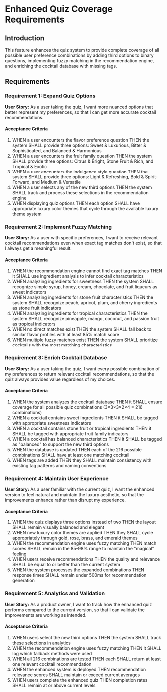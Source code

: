 # Enhanced Quiz Coverage Requirements

## Introduction

This feature enhances the quiz system to provide complete coverage of all possible user preference combinations by adding third options to binary questions, implementing fuzzy matching in the recommendation engine, and enriching the cocktail database with missing tags.

## Requirements

### Requirement 1: Expand Quiz Options

**User Story:** As a user taking the quiz, I want more nuanced options that better represent my preferences, so that I can get more accurate cocktail recommendations.

#### Acceptance Criteria

1. WHEN a user encounters the flavor preference question THEN the system SHALL provide three options: Sweet & Luxurious, Bitter & Sophisticated, and Balanced & Harmonious
2. WHEN a user encounters the fruit family question THEN the system SHALL provide three options: Citrus & Bright, Stone Fruit & Rich, and Tropical & Exotic  
3. WHEN a user encounters the indulgence style question THEN the system SHALL provide three options: Light & Refreshing, Bold & Spirit-Forward, and Medium & Versatile
4. WHEN a user selects any of the new third options THEN the system SHALL track and process these selections in the recommendation engine
5. WHEN displaying quiz options THEN each option SHALL have appropriate luxury color themes that cycle through the available luxury theme system

### Requirement 2: Implement Fuzzy Matching

**User Story:** As a user with specific preferences, I want to receive relevant cocktail recommendations even when exact tag matches don't exist, so that I always get a meaningful result.

#### Acceptance Criteria

1. WHEN the recommendation engine cannot find exact tag matches THEN it SHALL use ingredient analysis to infer cocktail characteristics
2. WHEN analyzing ingredients for sweetness THEN the system SHALL recognize simple syrup, honey, cream, chocolate, and fruit liqueurs as sweet indicators
3. WHEN analyzing ingredients for stone fruit characteristics THEN the system SHALL recognize peach, apricot, plum, and cherry ingredients as stone fruit indicators
4. WHEN analyzing ingredients for tropical characteristics THEN the system SHALL recognize pineapple, mango, coconut, and passion fruit as tropical indicators
5. WHEN no direct matches exist THEN the system SHALL fall back to similar flavor profiles with at least 85% match score
6. WHEN multiple fuzzy matches exist THEN the system SHALL prioritize cocktails with the most matching characteristics

### Requirement 3: Enrich Cocktail Database

**User Story:** As a user taking the quiz, I want every possible combination of my preferences to return relevant cocktail recommendations, so that the quiz always provides value regardless of my choices.

#### Acceptance Criteria

1. WHEN the system analyzes the cocktail database THEN it SHALL ensure coverage for all possible quiz combinations (3×3×3×2×4 = 216 combinations)
2. WHEN a cocktail contains sweet ingredients THEN it SHALL be tagged with appropriate sweetness indicators
3. WHEN a cocktail contains stone fruit or tropical ingredients THEN it SHALL be tagged with appropriate fruit family indicators
4. WHEN a cocktail has balanced characteristics THEN it SHALL be tagged as "balanced" to support the new third options
5. WHEN the database is updated THEN each of the 216 possible combinations SHALL have at least one matching cocktail
6. WHEN tags are added THEN they SHALL maintain consistency with existing tag patterns and naming conventions

### Requirement 4: Maintain User Experience

**User Story:** As a user familiar with the current quiz, I want the enhanced version to feel natural and maintain the luxury aesthetic, so that the improvements enhance rather than disrupt my experience.

#### Acceptance Criteria

1. WHEN the quiz displays three options instead of two THEN the layout SHALL remain visually balanced and elegant
2. WHEN new luxury color themes are applied THEN they SHALL cycle appropriately through gold, rose, brass, and emerald themes
3. WHEN the recommendation engine uses fuzzy matching THEN match scores SHALL remain in the 85-98% range to maintain the "magical" feeling
4. WHEN users receive recommendations THEN the quality and relevance SHALL be equal to or better than the current system
5. WHEN the system processes the expanded combinations THEN response times SHALL remain under 500ms for recommendation generation

### Requirement 5: Analytics and Validation

**User Story:** As a product owner, I want to track how the enhanced quiz performs compared to the current version, so that I can validate the improvements are working as intended.

#### Acceptance Criteria

1. WHEN users select the new third options THEN the system SHALL track these selections in analytics
2. WHEN the recommendation engine uses fuzzy matching THEN it SHALL log which fallback methods were used
3. WHEN all 216 combinations are tested THEN each SHALL return at least one relevant cocktail recommendation
4. WHEN the enhanced system is deployed THEN recommendation relevance scores SHALL maintain or exceed current averages
5. WHEN users complete the enhanced quiz THEN completion rates SHALL remain at or above current levels